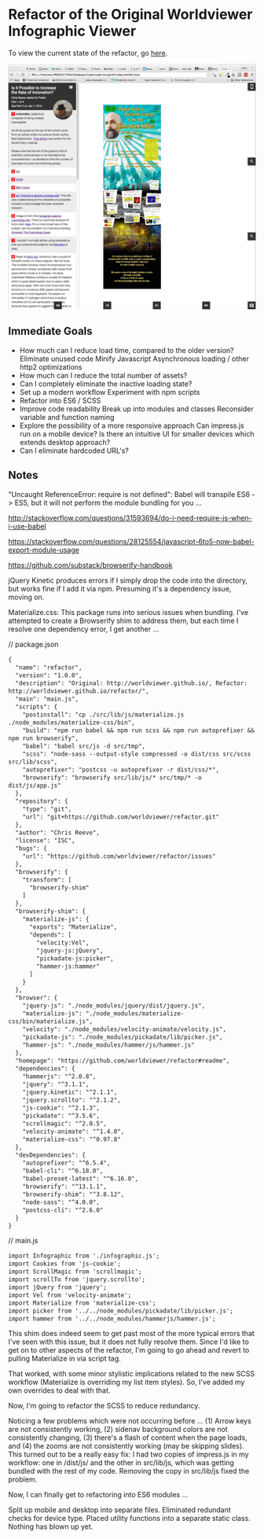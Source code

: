 # Refactor of the Original Worldviewer Infographic Viewer

To view the current state of the refactor, go <a href="http://worldviewer.github.io/refactor/">here</a>.

<p align="center">
  <img src="https://github.com/worldviewer/worldviewer.github.io/blob/master/infographic-desktop.jpg" />
</p>

## Immediate Goals

- How much can I reduce load time, compared to the older version?
  Eliminate unused code
  Minify Javascript
  Asynchronous loading / other http2 optimizations
- How much can I reduce the total number of assets?
- Can I completely eliminate the inactive loading state?
- Set up a modern workflow
  Experiment with npm scripts
- Refactor into ES6 / SCSS
- Improve code readability
  Break up into modules and classes
  Reconsider variable and function naming
- Explore the possibility of a more responsive approach
  Can impress.js run on a mobile device?
  Is there an intuitive UI for smaller devices which extends desktop approach?
- Can I eliminate hardcoded URL's?

## Notes

"Uncaught ReferenceError: require is not defined": Babel will transpile ES6 -> ES5, but it will not perform the module bundling for you ...

http://stackoverflow.com/questions/31593694/do-i-need-require-js-when-i-use-babel

https://stackoverflow.com/questions/28125554/javascript-6to5-now-babel-export-module-usage

https://github.com/substack/browserify-handbook

jQuery Kinetic produces errors if I simply drop the code into the directory, but works fine if I add it via npm.  Presuming it's a dependency issue, moving on.

Materialize.css: This package runs into serious issues when bundling.  I've attempted to create a Browserify shim to address them, but each time I resolve one dependency error, I get another ...

// package.json

    {
      "name": "refactor",
      "version": "1.0.0",
      "description": "Original: http://worldviewer.github.io/, Refactor: http://worldviewer.github.io/refactor/",
      "main": "main.js",
      "scripts": {
        "postinstall": "cp ./src/lib/js/materialize.js ./node_modules/materialize-css/bin",
        "build": "npm run babel && npm run scss && npm run autoprefixer && npm run browserify",
        "babel": "babel src/js -d src/tmp",
        "scss": "node-sass --output-style compressed -o dist/css src/scss src/lib/scss",
        "autoprefixer": "postcss -u autoprefixer -r dist/css/*",
        "browserify": "browserify src/lib/js/* src/tmp/* -o dist/js/app.js"
      },
      "repository": {
        "type": "git",
        "url": "git+https://github.com/worldviewer/refactor.git"
      },
      "author": "Chris Reeve",
      "license": "ISC",
      "bugs": {
        "url": "https://github.com/worldviewer/refactor/issues"
      },
      "browserify": {
        "transform": [
          "browserify-shim"
        ]
      },
      "browserify-shim": {
        "materialize-js": {
          "exports": "Materialize",
          "depends": [
            "velocity:Vel",
            "jquery-js:jQuery",
            "pickadate-js:picker",
            "hammer-js:hammer"
          ]
        }
      },
      "browser": {
        "jquery-js": "./node_modules/jquery/dist/jquery.js",
        "materialize-js": "./node_modules/materialize-css/bin/materialize.js",
        "velocity": "./node_modules/velocity-animate/velocity.js",
        "pickadate-js": "./node_modules/pickadate/lib/picker.js",
        "hammer-js": "./node_modules/hammer/js/hammer.js"
      },
      "homepage": "https://github.com/worldviewer/refactor#readme",
      "dependencies": {
        "hammerjs": "^2.0.8",
        "jquery": "^3.1.1",
        "jquery.kinetic": "^2.1.1",
        "jquery.scrollto": "^2.1.2",
        "js-cookie": "^2.1.3",
        "pickadate": "^3.5.6",
        "scrollmagic": "^2.0.5",
        "velocity-animate": "^1.4.0",
        "materialize-css": "^0.97.8"
      },
      "devDependencies": {
        "autoprefixer": "^6.5.4",
        "babel-cli": "^6.18.0",
        "babel-preset-latest": "^6.16.0",
        "browserify": "^13.1.1",
        "browserify-shim": "^3.8.12",
        "node-sass": "^4.0.0",
        "postcss-cli": "^2.6.0"
      }
    }

// main.js

    import Infographic from './infographic.js';
    import Cookies from 'js-cookie';
    import ScrollMagic from 'scrollmagic';
    import scrollTo from 'jquery.scrollto';
    import jQuery from 'jquery';
    import Vel from 'velocity-animate';
    import Materialize from 'materialize-css';
    import picker from '../../node_modules/pickadate/lib/picker.js';
    import hammer from '../../node_modules/hammerjs/hammer.js';

This shim does indeed seem to get past most of the more typical errors that I've seen with this issue, but it does not fully resolve them.  Since I'd like to get on to other aspects of the refactor, I'm going to go ahead and revert to pulling Materialize in via script tag.

That worked, with some minor stylistic implications related to the new SCSS workflow (Materialize is overriding my list item styles).  So, I've added my own overrides to deal with that.

Now, I'm going to refactor the SCSS to reduce redundancy.

Noticing a few problems which were not occurring before ... (1) Arrow keys are not consistently working, (2) sidenav background colors are not consistently changing, (3) there's a flash of content when the page loads, and (4) the zooms are not consistently working (may be skipping slides).  This turned out to be a really easy fix: I had two copies of impress.js in my workflow: one in /dist/js/ and the other in src/lib/js, which was getting bundled with the rest of my code.  Removing the copy in src/lib/js fixed the problem.

Now, I can finally get to refactoring into ES6 modules ...

Split up mobile and desktop into separate files.  Eliminated redundant checks for device type.  Placed utility functions into a separate static class.  Nothing has blown up yet.

